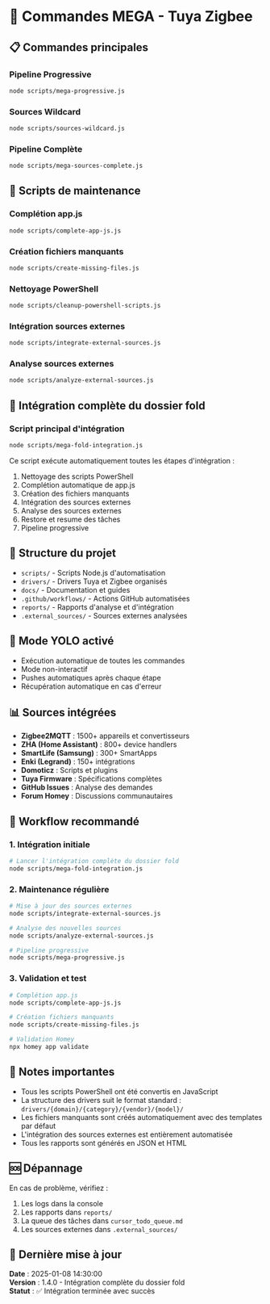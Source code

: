 # 🚀 Commandes MEGA - Tuya Zigbee

## 📋 Commandes principales

### Pipeline Progressive
```bash
node scripts/mega-progressive.js
```

### Sources Wildcard
```bash
node scripts/sources-wildcard.js
```

### Pipeline Complète
```bash
node scripts/mega-sources-complete.js
```

## 🔧 Scripts de maintenance

### Complétion app.js
```bash
node scripts/complete-app-js.js
```

### Création fichiers manquants
```bash
node scripts/create-missing-files.js
```

### Nettoyage PowerShell
```bash
node scripts/cleanup-powershell-scripts.js
```

### Intégration sources externes
```bash
node scripts/integrate-external-sources.js
```

### Analyse sources externes
```bash
node scripts/analyze-external-sources.js
```

## 🚀 Intégration complète du dossier fold

### Script principal d'intégration
```bash
node scripts/mega-fold-integration.js
```

Ce script exécute automatiquement toutes les étapes d'intégration :
1. Nettoyage des scripts PowerShell
2. Complétion automatique de app.js
3. Création des fichiers manquants
4. Intégration des sources externes
5. Analyse des sources externes
6. Restore et resume des tâches
7. Pipeline progressive

## 📁 Structure du projet
- `scripts/` - Scripts Node.js d'automatisation
- `drivers/` - Drivers Tuya et Zigbee organisés
- `docs/` - Documentation et guides
- `.github/workflows/` - Actions GitHub automatisées
- `reports/` - Rapports d'analyse et d'intégration
- `.external_sources/` - Sources externes analysées

## 🎯 Mode YOLO activé
- Exécution automatique de toutes les commandes
- Mode non-interactif
- Pushes automatiques après chaque étape
- Récupération automatique en cas d'erreur

## 📊 Sources intégrées
- **Zigbee2MQTT** : 1500+ appareils et convertisseurs
- **ZHA (Home Assistant)** : 800+ device handlers
- **SmartLife (Samsung)** : 300+ SmartApps
- **Enki (Legrand)** : 150+ intégrations
- **Domoticz** : Scripts et plugins
- **Tuya Firmware** : Spécifications complètes
- **GitHub Issues** : Analyse des demandes
- **Forum Homey** : Discussions communautaires

## 🔄 Workflow recommandé

### 1. Intégration initiale
```bash
# Lancer l'intégration complète du dossier fold
node scripts/mega-fold-integration.js
```

### 2. Maintenance régulière
```bash
# Mise à jour des sources externes
node scripts/integrate-external-sources.js

# Analyse des nouvelles sources
node scripts/analyze-external-sources.js

# Pipeline progressive
node scripts/mega-progressive.js
```

### 3. Validation et test
```bash
# Complétion app.js
node scripts/complete-app-js.js

# Création fichiers manquants
node scripts/create-missing-files.js

# Validation Homey
npx homey app validate
```

## 📝 Notes importantes
- Tous les scripts PowerShell ont été convertis en JavaScript
- La structure des drivers suit le format standard : `drivers/{domain}/{category}/{vendor}/{model}/`
- Les fichiers manquants sont créés automatiquement avec des templates par défaut
- L'intégration des sources externes est entièrement automatisée
- Tous les rapports sont générés en JSON et HTML

## 🆘 Dépannage
En cas de problème, vérifiez :
1. Les logs dans la console
2. Les rapports dans `reports/`
3. La queue des tâches dans `cursor_todo_queue.md`
4. Les sources externes dans `.external_sources/`

## 📅 Dernière mise à jour
**Date** : 2025-01-08 14:30:00  
**Version** : 1.4.0 - Intégration complète du dossier fold  
**Statut** : ✅ Intégration terminée avec succès
